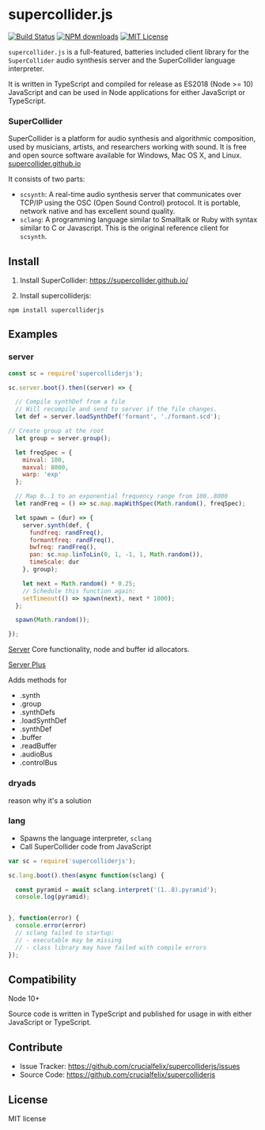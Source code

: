 # supercollider.js

[![Build Status][travis-image]][travis-url] [![NPM downloads][npm-downloads-image]][npm-url] [![MIT License][license-image]][license-url]

`supercollider.js` is a full-featured, batteries included client library for the `SuperCollider` audio synthesis server and the SuperCollider language interpreter.

It is written in TypeScript and compiled for release as ES2018 (Node >= 10) JavaScript and can be used in Node applications for either JavaScript or TypeScript.

### SuperCollider

SuperCollider is a platform for audio synthesis and algorithmic composition, used by musicians, artists, and researchers working with sound. It is free and open source software available for Windows, Mac OS X, and Linux. <a href="https://supercollider.github.io/" target="_blank">supercollider.github.io</a>

It consists of two parts:

- `scsynth`: A real-time audio synthesis server that communicates over TCP/IP using the OSC (Open Sound Control) protocol. It is portable, network native and has excellent sound quality.
- `sclang`: A programming language similar to Smalltalk or Ruby with syntax similar to C or Javascript. This is the original reference client for `scsynth`.

## Install

1. Install SuperCollider:
  https://supercollider.github.io/

2. Install supercolliderjs:
```shell
npm install supercolliderjs
```

## Examples

### server


```javascript
const sc = require('supercolliderjs');

sc.server.boot().then((server) => {

  // Compile synthDef from a file
  // Will recompile and send to server if the file changes.
  let def = server.loadSynthDef('formant', './formant.scd');

// Create group at the root
  let group = server.group();

  let freqSpec = {
    minval: 100,
    maxval: 8000,
    warp: 'exp'
  };

  // Map 0..1 to an exponential frequency range from 100..8000
  let randFreq = () => sc.map.mapWithSpec(Math.random(), freqSpec);

  let spawn = (dur) => {
    server.synth(def, {
      fundfreq: randFreq(),
      formantfreq: randFreq(),
      bwfreq: randFreq(),
      pan: sc.map.linToLin(0, 1, -1, 1, Math.random()),
      timeScale: dur
    }, group);

    let next = Math.random() * 0.25;
    // Schedule this function again:
    setTimeout(() => spawn(next), next * 1000);
  };

  spawn(Math.random());

});
```

[Server](./packages/server/README.md) Core functionality, node and buffer id allocators.

[Server Plus](./packages/server-plus/README.md)

Adds methods for

- .synth
- .group
- .synthDefs
- .loadSynthDef
- .synthDef
- .buffer
- .readBuffer
- .audioBus
- .controlBus

### dryads

reason why it's a solution

### lang

- Spawns the language interpreter, `sclang`
- Call SuperCollider code from JavaScript


```js
var sc = require('supercolliderjs');

sc.lang.boot().then(async function(sclang) {

  const pyramid = await sclang.interpret('(1..8).pyramid');
  console.log(pyramid);


}, function(error) {
  console.error(error)
  // sclang failed to startup:
  // - executable may be missing
  // - class library may have failed with compile errors
});
```


## Compatibility

Node 10+

Source code is written in TypeScript and published for usage in with either JavaScript or TypeScript.


## Contribute

- Issue Tracker: https://github.com/crucialfelix/supercolliderjs/issues
- Source Code: https://github.com/crucialfelix/supercolliderjs

## License

MIT license

[license-image]: http://img.shields.io/badge/license-MIT-blue.svg?style=flat
[license-url]: LICENSE

[npm-url]: https://npmjs.org/package/supercolliderjs
[npm-version-image]: http://img.shields.io/npm/v/supercolliderjs.svg?style=flat
[npm-downloads-image]: http://img.shields.io/npm/dm/supercolliderjs.svg?style=flat

[travis-url]: http://travis-ci.org/crucialfelix/supercolliderjs
[travis-image]: https://travis-ci.org/crucialfelix/supercolliderjs.svg?branch=master
